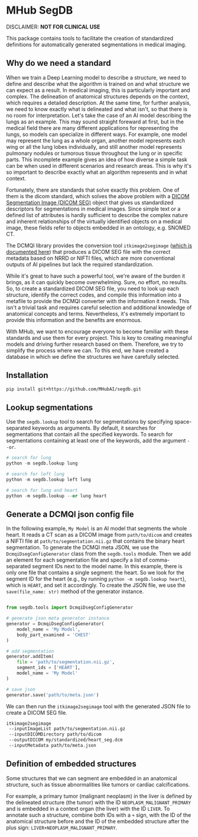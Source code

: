 # MHub SegDB

DISCLAIMER: **NOT FOR CLINICAL USE**

This package contains tools to facilitate the creation of standardized definitions for automatically generated segmentations in medical imaging.

## Why do we need a standard

When we train a Deep Learning model to describe a structure, we need to define and describe what the algorithm is trained on and what structure we can expect as a result.
In medical imaging, this is particularly important and complex. The delineation of anatomical structures depends on the context, which requires a detailed description. At the same time, for further analysis, we need to know exactly what is delineated and what isn't, so that there is no room for interpretation.
Let's take the case of an AI model describing the lungs as an example. This may sound straight foreward at first, but in the medical field there are many different applications for representing the lungs, so models can specialize in different ways. For example, one model may represent the lung as a whole organ, another model represents each wing or all the lung lobes individually, and still another model represents pulmonary nodules or tumorous tissue throughout the lung or in specific parts. This incomplete example gives an idea of how diverse a simple task can be when used in different scenarios and research areas. This is why it's so important to describe exactly what an algorithm represents and in what context.

Fortunately, there are standards that solve exactly this problem. One of them is the dicom standard, which solves the above problem with a [DICOM Segmentation Image (DICOM SEG)](https://dicom.nema.org/medical/dicom/current/output/chtml/part03/sect_A.51.html) object that gives us standardized descriptors for segmentations in medical images. Since simple text or a defined list of attributes is hardly sufficient to describe the complex nature and inherent relationships of the virtually identified objects on a medical image, these fields refer to objects embedded in an ontology, e.g. SNOMED CT.

The DCMQI library provides the conversion tool `itkimage2segimage` ([which is documented here](https://qiicr.gitbook.io/dcmqi-guide/opening/cmd_tools/seg/itkimage2segimage)) that produces a DICOM SEG file with the correct metadata based on NRRD or NIFTI files, which are more conventional outputs of AI pipelines but lack the required standardization.

While it's great to have such a powerful tool, we're aware of the burden it brings, as it can quickly become overwhelming. Sure, no effort, no results. So, to create a standardized DICOM SEG file, you need to look up each structure, identify the correct codes, and compile this information into a metafile to provide the DCMQI converter with the information it needs. This isn't a trivial task and requires careful selection and additional knowledge of anatomical concepts and terms. Nevertheless, it's extremely important to provide this information and the benefits are enormous.

With MHub, we want to encourage everyone to become familiar with these standards and use them for every project. This is key to creating meaningful models and driving further research based on them. Therefore, we try to simplify the process where we can. To this end, we have created a database in which we define the structures we have carefully selected.

## Installation

```bash
pip install git+https://github.com/MHubAI/segdb.git
```

## Lookup segmentations

Use the `segdb.lookup` tool to search for segmentations by specifying space-separated keywords as arguments.
By default, it searches for segmentations that contain all the specified keywords. To search for segmentations containing at least one of the keywords, add the argument `--or`.

```python
# search for lung
python -m segdb.lookup lung

# search for left lung
python -m segdb.lookup left lung

# search for lung and heart
python -m segdb.lookup --or lung heart 
```

## Generate a DCMQI json config file

In the following example, `My Model` is an AI model that segments the whole heart. It reads a CT scan as a DICOM image from `path/to/dicom` and creates a NIFTI file at `path/to/segmentation.nii.gz` that contains the binary heart segmentation.
To generate the DCMQI meta JSON, we use the `DcmqiDsegConfigGenerator` class from the `segdb.tools` module.
Then we add an element for each segmentation file and specify a list of comma-separated segment IDs next to the model name.
In this example, there is only one file that contains a single segment: the heart. So we look for the segment ID for the heart (e.g., by running `python -m segdb.lookup heart`), which is `HEART`, and set it accordingly.
To create the JSON file, we use the `save(file_name: str)` method of the generator instance.

```python

from segdb.tools import DcmqiDsegConfigGenerator

# generate json meta generator instance
generator = DcmqiDsegConfigGenerator(
    model_name = 'My Model',
    body_part_examined = 'CHEST'
)

# add segmentation
generator.addItem(
    file = 'path/to/segmentation.nii.gz',
    segment_ids = ['HEART'],
    model_name = 'My Model'
)

# save json
generator.save('path/to/meta.json')
```

We can then run the `itkimage2segimage` tool with the generated JSON file to create a DICOM SEG file.

```bash
itkimage2segimage 
 --inputImageList path/to/segmentation.nii.gz
 --inputDICOMDirectory path/to/dicom
 --outputDICOM my/standardized/heart_seg.dcm
 --inputMetadata path/to/meta.json
```

## Definition of embedded structures

Some structures that we can segment are embedded in an anatomical structure, such as tissue abnormalities like tumors or cardiac calcifications.

For example, a primary tumor (malignant neoplasm) in the liver is defined by the delineated structure (the tumor) with the ID `NEOPLASM_MALIGNANT_PRIMARY` and is embedded in a context organ (the liver) with the ID `LIVER`. To annotate such a structure, combine both IDs with a `+` sign, with the ID of the anatomical structure before and the ID of the embedded structure after the plus sign: `LIVER+NEOPLASM_MALIGNANT_PRIMARY`.
